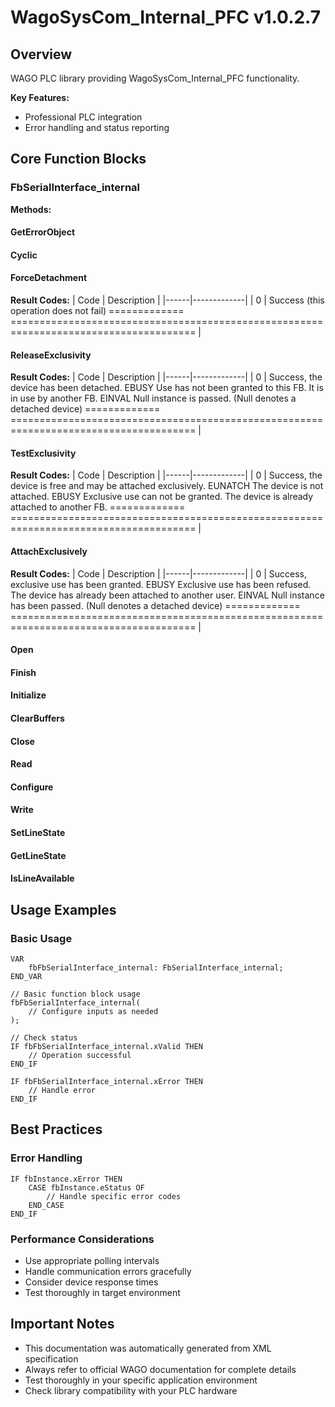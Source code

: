 # WagoSysCom_Internal_PFC v1.0.2.7

## Overview
WAGO PLC library providing WagoSysCom_Internal_PFC functionality.

**Key Features:**
- Professional PLC integration
- Error handling and status reporting

## Core Function Blocks

### FbSerialInterface_internal
**Methods:**

#### GetErrorObject
#### Cyclic
#### ForceDetachment
**Result Codes:**
| Code | Description |
|------|-------------|
| 0 | Success (this operation does not fail) ============= ====================================================================================== |

#### ReleaseExclusivity
**Result Codes:**
| Code | Description |
|------|-------------|
| 0 | Success, the device has been detached. EBUSY Use has not been granted to this FB. It is in use by another FB. EINVAL Null instance is passed. (Null denotes a detached device) ============= ====================================================================================== |

#### TestExclusivity
**Result Codes:**
| Code | Description |
|------|-------------|
| 0 | Success, the device is free and may be attached exclusively. EUNATCH The device is not attached. EBUSY Exclusive use can not be granted. The device is already attached to another FB. ============= ====================================================================================== |

#### AttachExclusively
**Result Codes:**
| Code | Description |
|------|-------------|
| 0 | Success, exclusive use has been granted. EBUSY Exclusive use has been refused. The device has already been attached to another user. EINVAL Null instance has been passed. (Null denotes a detached device) ============= ====================================================================================== |

#### Open
#### Finish
#### Initialize
#### ClearBuffers
#### Close
#### Read
#### Configure
#### Write
#### SetLineState
#### GetLineState
#### IsLineAvailable
## Usage Examples

### Basic Usage
```iec
VAR
    fbFbSerialInterface_internal: FbSerialInterface_internal;
END_VAR

// Basic function block usage
fbFbSerialInterface_internal(
    // Configure inputs as needed
);

// Check status
IF fbFbSerialInterface_internal.xValid THEN
    // Operation successful
END_IF

IF fbFbSerialInterface_internal.xError THEN
    // Handle error
END_IF
```

## Best Practices

### Error Handling
```iec
IF fbInstance.xError THEN
    CASE fbInstance.eStatus OF
        // Handle specific error codes
    END_CASE
END_IF
```

### Performance Considerations
- Use appropriate polling intervals
- Handle communication errors gracefully
- Consider device response times
- Test thoroughly in target environment

## Important Notes

- This documentation was automatically generated from XML specification
- Always refer to official WAGO documentation for complete details
- Test thoroughly in your specific application environment
- Check library compatibility with your PLC hardware

